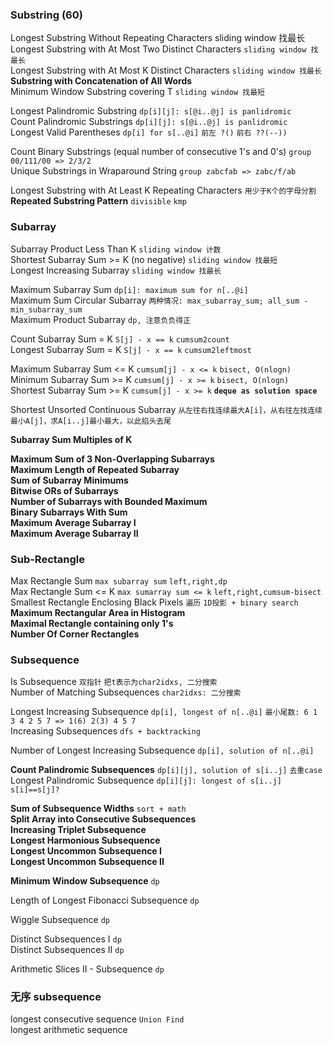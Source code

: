 ### Substring (60)
Longest Substring Without Repeating Characters sliding window 找最长                          
Longest Substring with At Most Two Distinct Characters `sliding window 找最长`                          
Longest Substring with At Most K Distinct Characters  `sliding window 找最长`                           
**Substring with Concatenation of All Words**                            
Minimum Window Substring covering T  `sliding window 找最短`                          

Longest Palindromic Substring  `dp[i][j]: s[@i..@j] is panlidromic`                          
Count Palindromic Substrings   `dp[i][j]: s[@i..@j] is panlidromic`                          
Longest Valid Parentheses  `dp[i] for s[..@i]` `前左 ?()` `前右 ??(--))`         

Count Binary Substrings (equal number of consecutive 1's and 0's)  `group 00/111/00 => 2/3/2`                       
Unique Substrings in Wraparound String  `group zabcfab => zabc/f/ab`                         

Longest Substring with At Least K Repeating Characters  `用少于K个的字母分割`                         
**Repeated Substring Pattern** `divisible` `kmp`                          

### Subarray
Subarray Product Less Than K  `sliding window 计数`                           
Shortest Subarray Sum >= K (no negative) `sliding window 找最短`                            
Longest Increasing Subarray `sliding window 找最长`      

Maximum Subarray Sum  `dp[i]: maximum sum for n[..@i]`                           
Maximum Sum Circular Subarray `两种情况: max_subarray_sum; all_sum - min_subarray_sum`                           
Maximum Product Subarray  `dp, 注意负负得正`                           

Count Subarray Sum = K `S[j] - x == k` `cumsum2count`                          
Longest Subarray Sum = K  `S[j] - x == k` `cumsum2leftmost`                                                   

Maximum Subarray Sum <= K  `cumsum[j] - x <= k` `bisect, O(nlogn)`            
Minimum Subarray Sum >= K  `cumsum[j] - x >= k` `bisect, O(nlogn)`            
Shortest Subarray Sum >= K `cumsum[j] - x >= k` **`deque as solution space`**                          
       
Shortest Unsorted Continuous Subarray `从左往右找连续最大A[i]，从右往左找连续最小A[j]，求A[i..j]最小最大，以此掐头去尾`                           

**Subarray Sum Multiples of K**                         


**Maximum Sum of 3 Non-Overlapping Subarrays**                           
**Maximum Length of Repeated Subarray**                          
**Sum of Subarray Minimums**                             
**Bitwise ORs of Subarrays**                             
**Number of Subarrays with Bounded Maximum**                             
**Binary Subarrays With Sum**                            
**Maximum Average Subarray I**                           
**Maximum Average Subarray II**                          
             
             
### Sub-Rectangle

Max Rectangle Sum `max subarray sum` `left,right,dp`       
Max Rectangle Sum <= K  `max sumarray sum <= k` `left,right,cumsum-bisect`       
Smallest Rectangle Enclosing Black Pixels `遍历` `1D投影 + binary search`                                  
**Maximum Rectangular Area in Histogram**         
**Maximal Rectangle containing only 1's**      
**Number Of Corner Rectangles**        

### Subsequence
Is Subsequence  `双指针` `把t表示为char2idxs, 二分搜索`                        
Number of Matching Subsequences `char2idxs: 二分搜索`                        

Longest Increasing Subsequence  `dp[i], longest of n[..@i]` `最小尾数: 6 1 3 4 2 5 7 => 1(6) 2(3) 4 5 7`            
Increasing Subsequences  `dfs + backtracking`                       


Number of Longest Increasing Subsequence  `dp[i], solution of n[..@i]`                          

**Count Palindromic Subsequences**  `dp[i][j], solution of s[i..j]` `去重case`                          
Longest Palindromic Subsequence  `dp[i][j]: longest of s[i..j]` `s[i]==s[j]?`                      




**Sum of Subsequence Widths**  `sort + math`                         
**Split Array into Consecutive Subsequences**              
**Increasing Triplet Subsequence**                          
**Longest Harmonious Subsequence**                          
**Longest Uncommon Subsequence I**           
**Longest Uncommon Subsequence II**                         


**Minimum Window Subsequence**  `dp`                        


Length of Longest Fibonacci Subsequence  `dp`                       

Wiggle Subsequence  `dp`                        


Distinct Subsequences I `dp`                         
Distinct Subsequences II  `dp`                          
  

Arithmetic Slices II - Subsequence `dp`                         

### 无序 subsequence
longest consecutive sequence `Union Find`       
longest arithmetic sequence        
